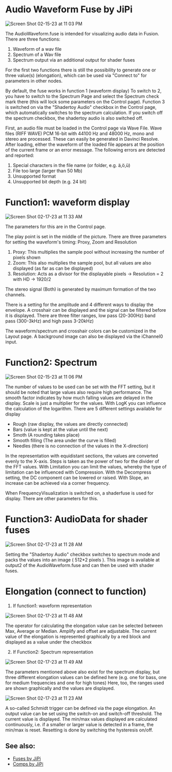 
# Audio Waveform Fuse by JiPi

![Screen Shot 02-15-23 at 11 03 PM](https://user-images.githubusercontent.com/78935215/219181767-2f73ac6c-aa53-4a4f-85bf-c588596f9403.PNG)


The AudioWaveform.fuse is intended for visualizing audio data in Fusion. There are three functions:
1) Waveform of a wav file
2) Spectrum of a Wav file
3) Spectrum output via an additional output for shader fuses

For the first two functions there is still the possibility to generate one or three value(s) (elongation), which can be used via "Connect to" for parameters in other nodes.

By default, the fuse works in function 1 (waveform display)
To switch to 2, you have to switch to the Spectrum Page and select the Spectrum check mark there (this will lock some parameters on the Control page).
Function 3 is switched on via the "Shadertoy Audio" checkbox in the Control page, which automatically switches to the spectrum calculation. If you switch off the spectrum checkbox, the shadertoy audio is also switched off.

First, an audio file must be loaded in the Control page via Wave File. Wave files (RIFF WAVE) PCM 16-bit with 44100 Hz and 48000 Hz, mono and stereo are processed. These can easily be generated in Davinci Resolve.
After loading, either the waveform of the loaded file appears at the position of the current frame or an error message.
The following errors are detected and reported:
1) Special characters in the file name (or folder, e.g. ä,ö,ü)
2) File too large (larger than 50 Mb)
3) Unsupported format
4) Unsupported bit depth (e.g. 24 bit)

# Function1: waveform display

![Screen Shot 02-17-23 at 11 33 AM](https://user-images.githubusercontent.com/78935215/219621708-e31b1580-41ed-4af8-9e19-0ce482687968.PNG)

The parameters for this are in the Control page.

The play point is set in the middle of the picture.
There are three parameters for setting the waveform's timing:
Proxy, Zoom and Resolution

1) Proxy: This multiplies the sample pool without increasing the number of pixels shown
2) Zoom: This also multiplies the sample pool, but all values ​​are also displayed (as far as can be displayed)
3) Resolution: Acts as a divisor for the displayable pixels -> Resolution = 2 with HD -> 1920/2

The stereo signal (Both) is generated by maximum formation of the two channels.

There is a setting for the amplitude and 4 different ways to display the envelope. A crosshair can be displayed and the signal can be filtered before it is displayed. There are three filter ranges, low pass (20-300Hz) band pass (300-3kHz) and high pass 3-20kHz)

The waveform/spectrum and crosshair colors can be customized in the Layout page. A background image can also be displayed via the iChannel0 input.

# Function2: Spectrum
![Screen Shot 02-15-23 at 11 06 PM](https://user-images.githubusercontent.com/78935215/219183866-722d148f-2b8e-4132-8214-37b85a743716.PNG)

The number of values to be used can be set with the FFT setting, but it should be noted that large values also require high performance.
The smooth factor indicates by how much falling values are delayed in the display.
Scale is just a multiplier for the values. With LogK you can influence the calculation of the logarithm.
There are 5 different settings available for display
- Rough (raw display, the values are directly connected)
- Bars (value is kept at the value until the next)
- Smoth (A rounding takes place)
- Smooth filling (The area under the curve is filled)
- Needles (there is no connection of the values in the X-direction)

In the representation with equidistant sections, the values are converted evenly to the X-axis. Steps is taken as the power of two for the divider of the FFT values.
With Limitation you can limit the values, whereby the type of limitation can be influenced with Compression.
With the Decompress setting, the DC component can be lowered or raised.
With Slope, an increase can be achieved via a corner frequency.

When FrequencyVisualization is switched on, a shaderfuse is used for display. There are other parameters for this.

# Function3: AudioData for shader fuses

![Screen Shot 02-17-23 at 11 28 AM](https://user-images.githubusercontent.com/78935215/219622455-0d0e3523-ef52-4eab-8a60-95efea2b4ea7.PNG)

Setting the "Shadertoy Audio" checkbox switches to spectrum mode and packs the values into an image ( 512*2 pixels ). This image is available at output2 of the AudioWaveform.fuse and can then be used with shader fuses.

# Elongation (connect to function)

1) If function1: waveform representation

![Screen Shot 02-17-23 at 11 48 AM](https://user-images.githubusercontent.com/78935215/219624775-6580e53a-0413-47d1-a4e8-36174a08c9df.PNG)

The operator for calculating the elongation value can be selected between Max, Average or Median.
Amplify and offset are adjustable. The current value of the elongation is represented graphically by a red block and displayed as a value under the checkbox

2) If Function2: Spectrum representation

![Screen Shot 02-17-23 at 11 49 AM](https://user-images.githubusercontent.com/78935215/219625316-8c471780-deae-426f-a27b-4eb8909586d3.PNG)

The parameters mentioned above also exist for the spectrum display, but three different elongation values can be defined here (e.g. one for bass, one for medium frequencies and one for high tones)
Here, too, the ranges used are shown graphically and the values are displayed.


![Screen Shot 02-17-23 at 11 23 AM](https://user-images.githubusercontent.com/78935215/219625563-9ba20e3b-78fd-40a6-ab6e-efd0de62329d.PNG)

A so-called Schmidt trigger can be defined via the page elongation. An output value can be set using the switch-on and switch-off threshold. The current value is displayed. The min/max values displayed are calculated continuously, i.e. if a smaller or larger value is detected in a frame, the min/max is reset. Resetting is done by switching the hysteresis on/off.

## See also:

- [Fuses by JiPi](README.md)
- [Comps by JiPi](../../Comp/jipi/README.md)
